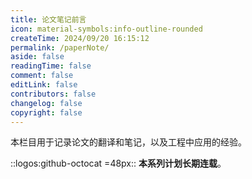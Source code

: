 ```yaml
---
title: 论文笔记前言
icon: material-symbols:info-outline-rounded
createTime: 2024/09/20 16:15:12
permalink: /paperNote/
aside: false
readingTime: false
comment: false
editLink: false
contributors: false
changelog: false
copyright: false
---
```

本栏目用于记录论文的翻译和笔记，以及工程中应用的经验。

::logos:github-octocat =48px:: **本系列计划长期连载**。
